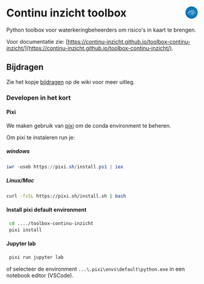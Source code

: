 # Continu inzicht toolbox <img align="right" src="/docs/assets/logo.png" height="32" alt='logo'></img>

Python toolbox voor waterkeringbeheerders om risico's in kaart te brengen.

Voor documentatie zie: [https://continu-inzicht.github.io/toolbox-continu-inzicht/](https://continu-inzicht.github.io/toolbox-continu-inzicht/).

## Bijdragen

Zie het kopje [bijdragen](https://continu-inzicht.github.io/toolbox-continu-inzicht/contributing.html) op de wiki voor meer uitleg.

### Developen in het kort

#### Pixi

We maken gebruik van [pixi](https://pixi.sh/latest/) om de conda environment te beheren.

Om pixi te instaleren run je:

##### windows

```powershell
iwr -useb https://pixi.sh/install.ps1 | iex
```

##### Linux/Mac

```bash
curl -fsSL https://pixi.sh/install.sh | bash
```

#### Install pixi default environment

```bash
 cd ..../toolbox-continu-inzicht
 pixi install
```

#### Jupyter lab

```bash
 pixi run jupyter lab
```

of selecteer de environment `...\.pixi\envs\default\python.exe` in een notebook editor (VSCode).
